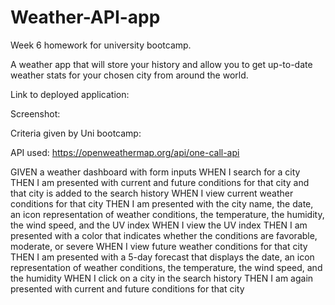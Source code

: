 # Weather-API-app
Week 6 homework for university bootcamp. 

A weather app that will store your history and allow you to get up-to-date weather stats for your chosen city from around the world. 

Link to deployed application: 

Screenshot: 


Criteria given by Uni bootcamp: 

API used: https://openweathermap.org/api/one-call-api  

GIVEN a weather dashboard with form inputs
WHEN I search for a city
THEN I am presented with current and future conditions for that city and that city is added to the search history
WHEN I view current weather conditions for that city
THEN I am presented with the city name, the date, an icon representation of weather conditions, the temperature, the humidity, the wind speed, and the UV index
WHEN I view the UV index
THEN I am presented with a color that indicates whether the conditions are favorable, moderate, or severe
WHEN I view future weather conditions for that city
THEN I am presented with a 5-day forecast that displays the date, an icon representation of weather conditions, the temperature, the wind speed, and the humidity
WHEN I click on a city in the search history
THEN I am again presented with current and future conditions for that city